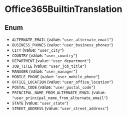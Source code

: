 # Office365BuiltinTranslation

## Enum

* `ALTERNATE_EMAIL` (value: `"user_alternate_email"`)
* `BUSINESS_PHONES` (value: `"user_business_phones"`)
* `CITY` (value: `"user_city"`)
* `COUNTRY` (value: `"user_country"`)
* `DEPARTMENT` (value: `"user_department"`)
* `JOB_TITLE` (value: `"user_job_title"`)
* `MANAGER` (value: `"user_manager"`)
* `MOBILE_PHONE` (value: `"user_mobile_phone"`)
* `OFFICE_LOCATION` (value: `"user_office_location"`)
* `POSTAL_CODE` (value: `"user_postal_code"`)
* `PRINCIPAL_NAME_FROM_ALTERNATE_EMAIL` (value: `"user_principal_name_from_alternate_email"`)
* `STATE` (value: `"user_state"`)
* `STREET_ADDRESS` (value: `"user_street_address"`)
